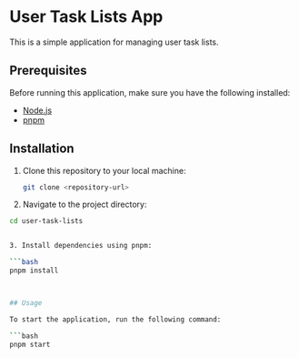 # User Task Lists App

This is a simple application for managing user task lists.

## Prerequisites

Before running this application, make sure you have the following installed:

- [Node.js](https://nodejs.org/)
- [pnpm](https://pnpm.io/)

## Installation

1. Clone this repository to your local machine:

   ```bash
   git clone <repository-url>


2. Navigate to the project directory:

 ```bash
cd user-task-lists


3. Install dependencies using pnpm:

 ```bash
pnpm install



## Usage

To start the application, run the following command:

 ```bash
pnpm start



